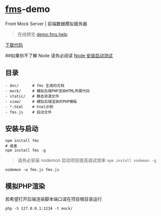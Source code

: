 # [fms](http://fms.help/)-demo

Front Mock Server | 前端数据模拟服务器

> 在线预览 [demo.fms.help](http://demo.fms.help/)

[下载代码](https://github.com/nimojs/fms-demo/archive/master.zip)

##如果你不了解 Node 请务必阅读 [Node 安装启动测试](http://www.jb51.net/article/50837.htm)


## 目录
```shell
- doc/      # fms 生成的文档
- mock/     # 模拟后端PHP渲染HTML所需代码
- static/   # 静态资源文件
- view/     # 模拟后端渲染的PHP模板
- *.html    # html示例
- fms.js    # 启动文件
```


## 安装与启动 

```shell
npm install fms
# 或者
npm install fms -g
```

> 请务必安装 nodemon 启动项目提高调试效率 `npm install nodemon -g`

```shell
nodemon -w fms.js fms.js
```


## 模拟PHP渲染

若希望打开后端渲染脚本端口请在项目根目录运行
```shell
php -S 127.0.0.1:1234 -t mock/
```